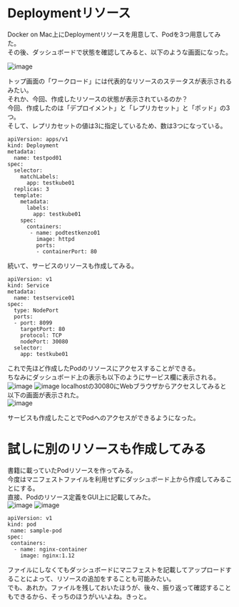 # Deploymentリソース
Docker on Mac上にDeploymentリソースを用意して、Podを3つ用意してみた。   
その後、ダッシュボードで状態を確認してみると、以下のような画面になった。   

![image](https://user-images.githubusercontent.com/18514297/147846673-a66f798e-0c1e-4eb4-a1fb-6b08c32d5837.png)

トップ画面の「ワークロード」には代表的なリソースのステータスが表示されるみたい。   
それか、今回、作成したリソースの状態が表示されているのか？   
今回、作成したのは「デプロイメント」と「レプリカセット」と「ポッド」の3つ。   
そして、レプリカセットの値は3に指定しているため、数は3つになっている。   

```yaml:
apiVersion: apps/v1
kind: Deployment
metadata:
  name: testpod01
spec:
  selector:
    matchLabels:
      app: testkube01
  replicas: 3
  template:
    metadata:
      labels:
        app: testkube01
    spec:
      containers:
       - name: podtestkenzo01
         image: httpd
         ports:
         - containerPort: 80
 ```
続いて、サービスのリソースも作成してみる。   
```yaml:
apiVersion: v1
kind: Service
metadata:
  name: testservice01
spec:
  type: NodePort
  ports:
  - port: 8099
    targetPort: 80
    protocol: TCP
    nodePort: 30080
  selector:
    app: testkube01
```
これで先ほど作成したPodのリソースにアクセスすることができる。   
ちなみにダッシュボード上の表示も以下のようにサービス欄に表示される。   
![image](https://user-images.githubusercontent.com/18514297/147847154-d7291d1f-8ff8-4ecf-9669-89c9e8228f26.png)
![image](https://user-images.githubusercontent.com/18514297/147847158-9c50666a-2657-47da-a9af-7003f7c413c8.png)
localhostの30080にWebブラウザからアクセスしてみると以下の画面が表示された。   
![image](https://user-images.githubusercontent.com/18514297/147847185-55bc6e19-ad41-4729-bb54-7c395bf2e3bb.png)   

サービスも作成したことでPodへのアクセスができるようになった。

# 試しに別のリソースも作成してみる
書籍に載っていたPodリソースを作ってみる。   
今度はマニフェストファイルを利用せずにダッシュボード上から作成してみることにする。   
直接、Podのリソース定義をGUI上に記載してみた。   
![image](https://user-images.githubusercontent.com/18514297/147847692-8f2b1513-9f79-42a6-a6f9-2123e298f5e4.png)
![image](https://user-images.githubusercontent.com/18514297/147847653-e9f593b9-1fac-4b57-b950-e2c99f91ffed.png)

```yaml:
apiVersion: v1
kind: pod
 name: sample-pod
spec:
 containers:
  - name: nginx-container
    image: nginx:1.12
```
ファイルにしなくてもダッシュボードにマニフェストを記載してアップロードすることによって、リソースの追加をすることも可能みたい。   
でも、あれか。ファイルを残しておいたほうが、後々、振り返って確認することもできるから、そっちのほうがいいよね。きっと。
